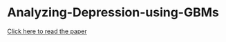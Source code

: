 # Analyzing-Depression-using-GBMs

[Click here to read the paper]( https://github.com/neilbhutada/Analyzing-Depression-using-GBMs/blob/main/Neil%20Bhutada_Final_Submission_for_Github.pdf)





